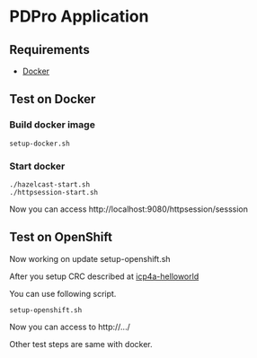 # PDPro Application

## Requirements

- [Docker](https://www.docker.com/)

## Test on Docker

### Build docker image

```
setup-docker.sh
```

### Start docker 
```
./hazelcast-start.sh
./httpsession-start.sh
```

Now you can access http://localhost:9080/httpsession/sesssion


## Test on OpenShift

Now working on update setup-openshift.sh

After you setup CRC described at [icp4a-helloworld](https://github.com/pdprof/icp4a-helloworld)

You can use following script. 
```
setup-openshift.sh
```

Now you can access to http://.../

Other test steps are same with docker.
